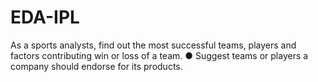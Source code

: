 # EDA-IPL
As a sports analysts, find out the most successful teams, players and factors contributing win or loss of a team. ● Suggest teams or players a company should endorse for its products. 
